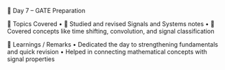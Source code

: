 📅 Day 7 – GATE Preparation

📘 Topics Covered
	•	🔹 Studied and revised Signals and Systems notes
	•	🔹 Covered concepts like time shifting, convolution, and signal classification

🧠 Learnings / Remarks
	•	Dedicated the day to strengthening fundamentals and quick revision
	•	Helped in connecting mathematical concepts with signal properties
